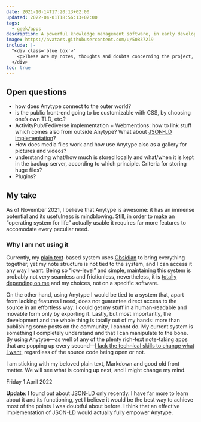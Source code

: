 ```yaml
---
date: 2021-10-14T17:20:13+02:00
updated: 2022-04-01T18:56:13+02:00
tags:
  - geek/apps
description: A powerful knowledge management software, in early development
image: https://avatars.githubusercontent.com/u/50837219
include: |-
  "<div class='blue box'>"
    <p>These are my notes, thoughts and doubts concerning the project, yet I have many more which I already <a href='https://community.anytype.io/u/tommi/activity' title='My “Activity” page on Anytype Community'>posted on Anytype community</a>. I formulated most of them during the Alpha Testers onboarding call in October 2021, but I almost never updated them since I am not using Anytype on a daily basis.</p>"
  </div>
toc: true
---
```

## Open questions

- how does Anytype connect to the outer world?
- is the public front-end going to be customizable with CSS, by choosing one’s own TLD, etc.?
- ActivityPub/Fediverse implementation + Webmentions: how to link stuff which comes also from outside Anytype? What about <u>JSON-LD implementation</u>?
- How does media files work and how use Anytype also as a gallery for pictures and videos?
- understanding what/how much is stored locally and what/when it is kept in the backup server, according to which principle. Criteria for storing huge files?
- Plugins?

## My take

As of <time datetime='2021-11-01'>November 2021</time>, I believe that Anytype is awesome: it has an immense potential and its usefulness is mindblowing. Still, in order to make an <q>operating system for life</q> actually usable it requires far more features to accomodate every peculiar need.

### Why I am not using it

Currently, my [plain text](Ode%20to%20plain%20text.md)-based system uses [Obsidian](https://obsidian.md 'Obsidian official website') to bring everything together, yet my note structure is not tied to the system, and I can access it any way I want. Being so “low-level” and simple, maintaining this system is probably not very seamless and frictionless, nevertheless, it is <u>totally depending on me</u> and my choices, not on a specific software.

On the other hand, using Anytype I would be tied to a system that, apart from lacking features I need, does not guarantee direct access to the source in an effortless way: I could get my stuff in a human-readable and movable form only by exporting it. Lastly, but most importantly, the development and the whole thing is totally out of my hands: more than publishing some posts on the community, I cannot do. My current system is something I completely understand and that I can manipulate to the bone. By using Anytype—as well of any of the plenty rich-text note-taking apps that are popping up every second—<u>I lack the technical skills to change what I want</u>, regardless of the source code being open or not.

I am sticking with my beloved plain text, Markdown and good old front matter. We will see what is coming up next, and I might change my mind.

<p class='date'><time datetime='2022-04-01T18:34:20+02:00'>Friday 1 April 2022</time></p>

**Update**: I found out about [JSON-LD](https://json-ld.org 'JSON-LD') only recently. I have far more to learn about it and its functioning, yet I believe it would be the best way to achieve most of the points I was doubtful about before. I think that an effective implementation of JSON-LD would actually fully empower Anytype.
